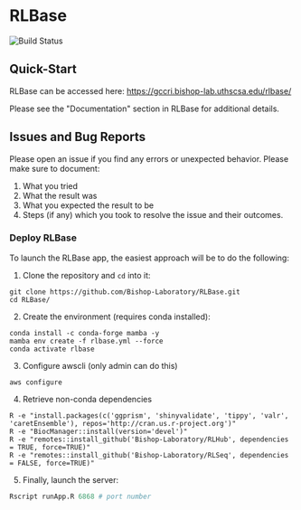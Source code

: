 # RLBase
![Build Status](https://github.com/Bishop-Laboratory/RLBase/workflows/tests/badge.svg)

## Quick-Start

RLBase can be accessed here: https://gccri.bishop-lab.uthscsa.edu/rlbase/

Please see the "Documentation" section in RLBase for additional details.

## Issues and Bug Reports

Please open an issue if you find any errors or unexpected behavior. Please make sure to document:

1. What you tried
2. What the result was
3. What you expected the result to be
4. Steps (if any) which you took to resolve the issue and their outcomes.


### Deploy RLBase

To launch the RLBase app, the easiest approach will be to do the following:

1. Clone the repository and `cd` into it:

```shell
git clone https://github.com/Bishop-Laboratory/RLBase.git
cd RLBase/
```

2. Create the environment (requires conda installed):

```shell
conda install -c conda-forge mamba -y
mamba env create -f rlbase.yml --force
conda activate rlbase
```

3. Configure awscli (only admin can do this)

```shell
aws configure
```

4. Retrieve non-conda dependencies 

```shell
R -e "install.packages(c('ggprism', 'shinyvalidate', 'tippy', 'valr', 'caretEnsemble'), repos='http://cran.us.r-project.org')"
R -e "BiocManager::install(version='devel')"
R -e "remotes::install_github('Bishop-Laboratory/RLHub', dependencies = TRUE, force=TRUE)"
R -e "remotes::install_github('Bishop-Laboratory/RLSeq', dependencies = FALSE, force=TRUE)"
```

5. Finally, launch the server:

```R
Rscript runApp.R 6868 # port number
```